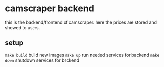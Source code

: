 # camscraper backend
this is the backend/frontend of camscraper. here the prices are stored and showed to users.

## setup
`make build` build new images
`make up` run needed services for backend
`make down` shutdown services for backend